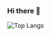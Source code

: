 ### Hi there 👋

<!--
**taewookim02/taewookim02** is a ✨ _special_ ✨ repository because its `README.md` (this file) appears on your GitHub profile.

Here are some ideas to get you started:

- 🔭 I’m currently working on ...
- 🌱 I’m currently learning ...
- 👯 I’m looking to collaborate on ...
- 🤔 I’m looking for help with ...
- 💬 Ask me about ...
- 📫 How to reach me: ...
- 😄 Pronouns: ...
- ⚡ Fun fact: ...
-->
![Top Langs](https://github-readme-stats.vercel.app/api/top-langs/?username=taewookim02&layout=compact)
<!--

![taewoo's github stats](https://github-readme-stats.vercel.app/api?username=taewookim02&show_icons=true&theme=radical)
[![trophy](https://github-profile-trophy.vercel.app/?username=taewookim02&theme=onedark)](https://github.com/taewookim02/github-profile-trophy)

```mermaid
  journey
    title My working day
    section Go to work
      Make tea: 5: Me
      Go upstairs: 3: Me
      Do work: 1: Me, Cat
    section Go home
      Go downstairs: 5: Me
      Sit down: 3: Me
```
-->
